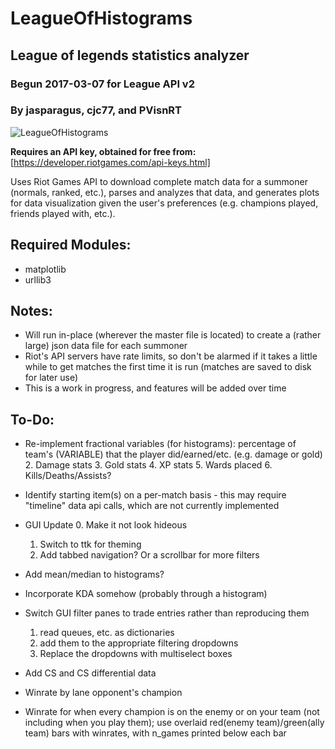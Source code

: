 # LeagueOfHistograms
## League of legends statistics analyzer
### Begun 2017-03-07 for League API v2
### By jasparagus, cjc77, and PVisnRT
![LeagueOfHistograms](https://github.com/jasparagus/LeagueOfHistograms/blob/master/icon.png "LeagueOfHistograms")

**Requires an API key, obtained for free from:**
[https://developer.riotgames.com/api-keys.html]

Uses Riot Games API to download complete match data for a summoner (normals, ranked, etc.), parses and analyzes that data, and generates plots for data visualization given the user's preferences (e.g. champions played, friends played with, etc.).


## Required Modules:
+ matplotlib
+ urllib3


## Notes:
+ Will run in-place (wherever the master file is located) to create a (rather large) json data file for each summoner
+ Riot's API servers have rate limits, so don't be alarmed if it takes a little while to get matches the first time it is run (matches are saved to disk for later use)
+ This is a work in progress, and features will be added over time


## To-Do:
+ Re-implement fractional variables (for histograms): percentage of team's (VARIABLE) that the player did/earned/etc. (e.g. damage or gold)
  2. Damage stats
  3. Gold stats
  4. XP stats
  5. Wards placed
  6. Kills/Deaths/Assists?
  
+ Identify starting item(s) on a per-match basis - this may require "timeline" data api calls, which are not currently implemented

+ GUI Update
  0. Make it not look hideous
  1. Switch to ttk for theming
  2. Add tabbed navigation? Or a scrollbar for more filters
  
+ Add mean/median to histograms?

+ Incorporate KDA somehow (probably through a histogram)

+ Switch GUI filter panes to trade entries rather than reproducing them
  1. read queues, etc. as dictionaries
  2. add them to the appropriate filtering dropdowns
  3. Replace the dropdowns with multiselect boxes
  
+ Add CS and CS differential data

+ Winrate by lane opponent's champion

+ Winrate for when every champion is on the enemy or on your team (not including when you play them); use overlaid red(enemy team)/green(ally team) bars with winrates, with n_games printed below each bar